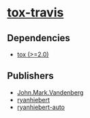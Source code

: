 # [tox-travis](https://pypi.org/project/tox-travis)

## Dependencies
- [tox (>=2.0)](packages/t/tox.md)



## Publishers
- [John.Mark.Vandenberg](https://pypi.org/user/John.Mark.Vandenberg)
- [ryanhiebert](https://pypi.org/user/ryanhiebert)
- [ryanhiebert-auto](https://pypi.org/user/ryanhiebert-auto)

